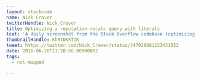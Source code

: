 ```yaml
---
layout: stackcode
name: Nick Craver
twitterHandle: Nick_Craver
title: Optimizing a reputation recalc query with literals
text: 'A daily screenshot from the Stack Overflow codebase (optimizing a reputation recalc query with literals). '
thumbnailHandle: KhRtDKRTIK
tweet: https://twitter.com/Nick_Craver/status/747028661153431552
date: 2016-06-26T11:28:06.0000000Z
tags:
  - not-mapped

---
```

